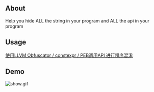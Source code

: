 ## About
Help you hide ALL the string in your program and ALL the api in your program

## Usage

<a href="https://blog.his.cat/a/vs_obfuscation.cat" target="_blank">使用LLVM Obfuscator / constexpr / PEB调用API 进行程序混淆</a>

## Demo
![show.gif](demo/show.gif)
